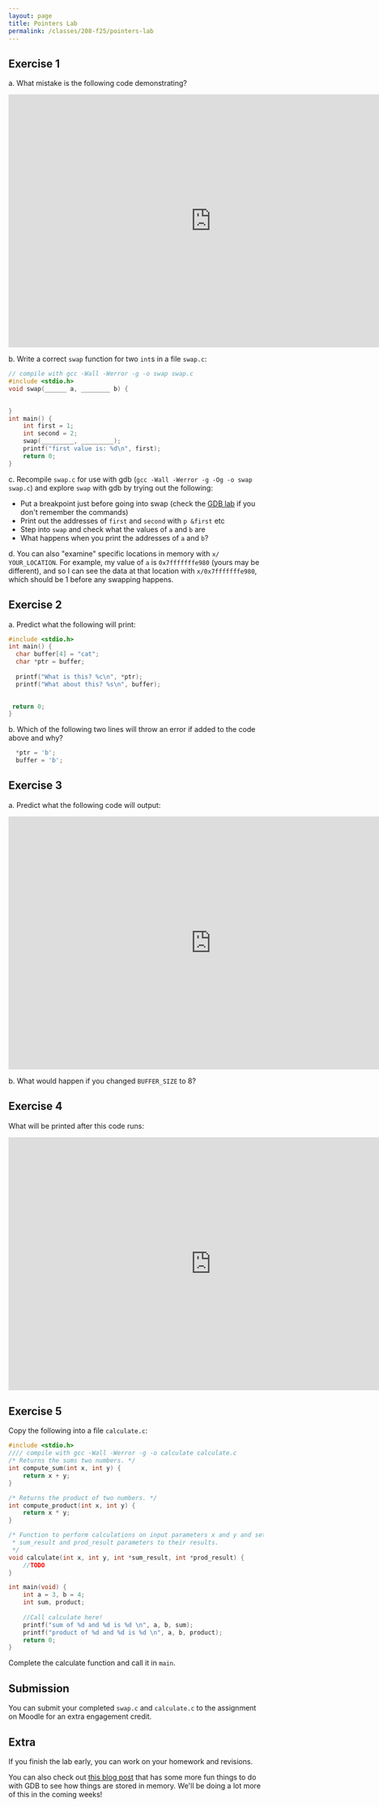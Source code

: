 ```yaml
---
layout: page
title: Pointers Lab
permalink: /classes/208-f25/pointers-lab
---
```


## Exercise 1
a. What mistake is the following code demonstrating?

<iframe width="800" height="500" frameborder="0" src="https://pythontutor.com/iframe-embed.html#code=%23include%20%3Cstdio.h%3E%0A%0Avoid%20swap_bad%28int%20a,%20int%20b%29%20%7B%0A%20%20int%20temp%20%3D%20a%3B%0A%20%20a%20%3D%20b%3B%0A%20%20b%20%3D%20temp%3B%0A%7D%0A%0Aint%20main%28%29%20%7B%0A%20%20int%20first%20%3D%201%3B%0A%20%20int%20second%20%3D%202%3B%0A%20%20swap_bad%28first,%20second%29%3B%0A%20%20printf%28%22first%20value%3A%20%25d%22,%20first%29%3B%0A%20%20return%200%3B%0A%7D&codeDivHeight=400&codeDivWidth=350&cumulative=false&curInstr=0&heapPrimitives=nevernest&origin=opt-frontend.js&py=c_gcc9.3.0&rawInputLstJSON=%5B%5D&textReferences=false"> </iframe>

b. Write a correct `swap` function for two `int`s in a file `swap.c`:

```c
// compile with gcc -Wall -Werror -g -o swap swap.c
#include <stdio.h>
void swap(______ a, ________ b) {

	
}
int main() {
	int first = 1;
	int second = 2;
	swap(_________, _________);
	printf("first value is: %d\n", first);
	return 0;
}
```

c. Recompile `swap.c` for use with gdb (`gcc -Wall -Werror -g -Og -o swap swap.c`) and explore `swap` with gdb by trying out the following:

* Put a breakpoint just before going into swap (check the [GDB lab](c-gdb-lab) if you don't remember the commands)
* Print out the addresses of `first` and `second` with `p &first` etc
* Step into `swap` and check what the values of `a` and `b` are
* What happens when you print the addresses of `a` and `b`? 

d. You can also "examine" specific locations in memory with `x/ YOUR_LOCATION`. For example, my value of `a` is `0x7fffffffe980` (yours may be different), and so I can see the data at that location with `x/0x7fffffffe980`, which should be 1 before any swapping happens. 

## Exercise 2
a. Predict what the following will print:

```c
#include <stdio.h>
int main() {
  char buffer[4] = "cat";
  char *ptr = buffer;
  
  printf("What is this? %c\n", *ptr);
  printf("What about this? %s\n", buffer);

 
 return 0; 
}
```

b. Which of the following two lines will throw an error if added to the code above and why?

```c
  *ptr = 'b';
  buffer = 'b';
```

## Exercise 3
a. Predict what the following code will output:

<iframe width="800" height="500" frameborder="0" src="https://pythontutor.com/iframe-embed.html#code=%23include%20%3Cstdlib.h%3E%0A%23include%20%3Cstdio.h%3E%0A%0A%23define%20BUFFER_SIZE%209%0A%0Aint%20main%28%29%20%7B%0A%0A%20%20char%20creature%5BBUFFER_SIZE%5D%20%3D%20%22capybara%22%3B%0A%20%20char%20beast%5BBUFFER_SIZE%5D%20%3D%20%22null%22%3B%0A%20%20printf%28%22Before%20copying%3A%20%25s%20%28creature%29,%20%25s%20%28beast%29%5Cn%22,%20creature,%20beast%29%3B%0A%20%20char%20*source_pointer%20%3D%20creature%3B%0A%20%20char%20*destination_pointer%20%3D%20beast%3B%0A%20%20while%20%28*source_pointer%20!%3D%20'%5C0'%29%20%7B%0A%20%20%20%20*destination_pointer%20%3D%20*source_pointer%3B%0A%20%20%20%20destination_pointer%2B%2B%3B%0A%20%20%20%20source_pointer%2B%2B%3B%0A%20%20%7D%0A%20%20*destination_pointer%20%3D%20'%5C0'%3B%0A%20%20printf%28%22After%20copying%3A%20%25s%20%28creature%29,%20%25s%20%28beast%29%5Cn%22,%20creature,%20beast%29%3B%0A%20%20printf%28%22%5Cn%22%29%3B%0A%0A%20%20return%200%3B%0A%7D&codeDivHeight=400&codeDivWidth=350&cppShowMemAddrs=true&cumulative=false&curInstr=0&heapPrimitives=nevernest&origin=opt-frontend.js&py=c_gcc9.3.0&rawInputLstJSON=%5B%5D&textReferences=false"> </iframe>

b. What would happen if you changed `BUFFER_SIZE` to 8?

## Exercise 4
What will be printed after this code runs:

<iframe width="800" height="500" frameborder="0" src="https://pythontutor.com/iframe-embed.html#code=%23include%20%3Cstdio.h%3E%0A%0Aint%20main%28%29%20%7B%0A%20%20int%20a%20%3D%205%3B%0A%20%20int%20*a_ptr%20%3D%20%26a%3B%0A%20%20int%20**b_ptr%20%3D%20%26a_ptr%3B%0A%20%20*a_ptr%20%3D%206%3B%0A%20%20**b_ptr%20%3D%207%3B%0A%20%20printf%28%22Value%3A%20%25d%5Cn%22,%20a%29%3B%0A%20%20return%200%3B%0A%7D&codeDivHeight=400&codeDivWidth=350&cppShowMemAddrs=true&cumulative=false&curInstr=0&heapPrimitives=nevernest&origin=opt-frontend.js&py=c_gcc9.3.0&rawInputLstJSON=%5B%5D&textReferences=false"> </iframe>

## Exercise 5
Copy the following into a file `calculate.c`:

```c
#include <stdio.h>
//// compile with gcc -Wall -Werror -g -o calculate calculate.c
/* Returns the sums two numbers. */
int compute_sum(int x, int y) {
    return x + y;
}

/* Returns the product of two numbers. */
int compute_product(int x, int y) {
    return x * y;
}

/* Function to perform calculations on input parameters x and y and set the
 * sum_result and prod_result parameters to their results.
 */
void calculate(int x, int y, int *sum_result, int *prod_result) {
    //TODO
}

int main(void) {
    int a = 3, b = 4;
    int sum, product;
    
    //Call calculate here!
    printf("sum of %d and %d is %d \n", a, b, sum);
    printf("product of %d and %d is %d \n", a, b, product);    
    return 0;
}
```

Complete the calculate function and call it in `main`.

## Submission
You can submit your completed `swap.c` and `calculate.c` to the assignment on Moodle for an extra engagement credit.


## Extra
If you finish the lab early, you can work on your homework and revisions.

You can also check out [this blog post](https://jvns.ca/blog/2021/05/17/how-to-look-at-the-stack-in-gdb/) that has some more fun things to do with GDB to see how things are stored in memory. We'll be doing a lot more of this in the coming weeks!